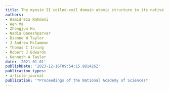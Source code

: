 ```yaml
---
title: The myosin II coiled-coil domain atomic structure in its native environment
authors:
- Hamidreza Rahmani
- Wen Ma
- Zhongjun Hu
- Nadia Daneshparvar
- Dianne W Taylor
- J Andrew McCammon
- Thomas C Irving
- Robert J Edwards
- Kenneth A Taylor
date: '2021-01-01'
publishDate: '2023-12-16T09:54:15.981426Z'
publication_types:
- article-journal
publication: '*Proceedings of the National Academy of Sciences*'
---
```

